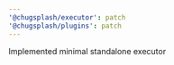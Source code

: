 ```yaml
---
'@chugsplash/executor': patch
'@chugsplash/plugins': patch
---
```


Implemented minimal standalone executor
